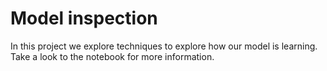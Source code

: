 # Model inspection

In this project we explore techniques to explore how our model is learning. Take a look to the notebook for more information.